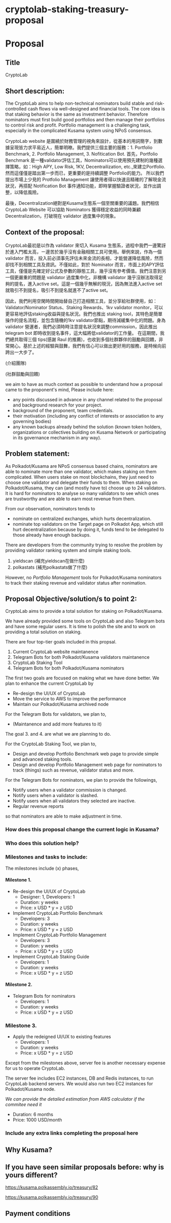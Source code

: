 # cryptolab-staking-treasury-proposal

# Proposal

## Title

CryptoLab

## Short description:

The CryptoLab aims to help non-technical nominators build stable and risk-controlled cash flows via well-designed and financial tools. The core idea is that staking behavior is the same as investment behavior. Therefore nominators must first build good portfolios and then manage their portfolios to control risk and profit. Portfolio management is a challenging task, especially in the complicated Kusama system using NPoS consensus. 

CryptoLab website 是圍繞於財務管理的視角來設計，從基本的用詞簡字，到數據呈現皆力求平易近人，簡單明暸。我們提供三個主要的服務：1. Portfolio Benchmark, 2. Portfolio Management, 3. Nofitication Bot. 首先，Portfolio Benchmark 是一種validator評估工具，Nominators可以使用預先建制的幾種選擇策略，如：High APY, Low Risk, 1KV, Decentrailization, etc.,來建立Portfolio. 然而這僅僅是踏出第一步而已，更重要的是持續調整 Portfolio的能力。 所以我們提出市場上少見的 Protfolio Management 讓使用者得以快速且精確的了解現金流狀況，再搭配 Notification Bot 事件通知功能，即時掌握驗證者狀況，並作出調整，以降低風險。

最後，Decentralization絕對是Kusama生態系一個至關重要的議題。我們相信 CryptoLab Website 可以協助 Nominators 獲得穩定收益的同時兼顧Decentralization，打破現在 validator 過度集中的現象。

## Context of the proposal: 

CryptoLab最初是以作為 validator 來切入 Kusama 生態系，過程中我們一邊驚訝於進入門檻太高，ㄧ邊苦於幾乎沒有金融相關工具可使用。舉例來說，作為一個 validator 而言，投入前必須事先評估未來金流的長相，才能營運降低風險，然而卻找不到相關工具及資訊。不僅如此，對於 Nominator 而言，市面上的APY評估工具，僅僅是先確定好公式及參數的靜態工具，幾乎沒有參考價值。我們注意到另一個更嚴重的問題是 validator 過度集中化，非機構 validator 幾乎沒辦法取得足夠的提名，進入active set。這是一個幾乎無解的現況，因為無法進入active set就吸引不到提名，吸引不到提名就進不了active set。

因此，我們利用空閑時間開始替自己打造相關工具，並分享給社群使用，如：Validator/Nominator Status、Staking Rewards、1kv validator monitor，可以更容易地評估staking收益與提名狀況。我們也推出 staking tool，其特色是簡單操作的提名流程，並包含隨機的1kv validator節點，期待減緩集中化的問題。身為 validator 營運者，我們必須時時注意提名狀況來調整commission，因此推出 telegram bot 即時收到提名事件，這大幅將低validator的工作量。 在這期間，我們總共取得三個 tips(感謝 Raul 的推薦)，也收到多個社群夥伴的鼓勵與回饋，非常開心。基於上述的經驗與鼓舞，我們有信心可以做出更好用的服務，是時候向前跨出一大步了。

(介紹團隊)

(社群鼓勵與回饋)

we aim to have as much context as possible to understand how a proposal came to the proponent's mind, Please include here:

 * any points discussed in advance in any channel related to the proposal and background research for your project. 
 * background of the proponent, team credentials. 
 * their motivation (including any conflict of interests or association to any governing bodies)
 * any known backups already behind the solution (known token holders, organizations or collectives building on Kusama Network or participating in its governance mechanism in any way).

## Problem statement: 

As Polkadot/Kusama are NPoS consensus based chains, nominators are able to nominate more than one validator, which makes staking on them complicated. When users stake on most blockchains, they just need to choose one validator and delegate their funds to them. When staking on Polkadot/Kusama, they can (and mostly have to) choose up to 24 validators. It is hard for nominators to analyse so many validators to see which ones are trustworthy and are able to earn most revenue from them.

From our observation, nominators tends to

* nominate on centralized exchanges, which hurts decentralization.
* nominate top validators on the Target page on Polkadot App, which still hurt decentralization because by doing it, funds tend to be delegated to those already have enough backups.

There are developers from the community trying to resolve the problem by providing validator ranking system and simple staking tools.

1. yieldscan (補充yieldscan在做什麼)
2. polkastats (補充polkastats做了什麼)

However, no *Portfolio Management* tools for Polkadot/Kusama nominators to track their staking revenue and validator status after nonimation.

## Proposal Objective/solution/s to point 2:

CryptoLab aims to provide a total solution for staking on Polkadot/Kusama.

We have already provided some tools on CryptoLab and also Telegram bots and have some regular users. It is time to polish the site and to work on providing a total solution on staking.

There are four top-tier goals included in this propsal.

1. Current CryptoLab website maintanence
2. Telegram Bots for both Polkadot/Kusama validators maintanence
3. CryptoLab Staking Tool
4. Telegram Bots for both Polkadot/Kusama nominators

The first two goals are focused on making what we have done better. We plan to enhance the current CryptoLab by

* Re-design the UI/UX of CryptoLab
* Move the service to AWS to improve the performance
* Maintain our Polkadot/Kusama archived node

For the Telegram Bots for validators, we plan to,

* (Maintanence and add more features to it)

The goal 3. and 4. are what we are planning to do. 

For the CryptoLab Staking Tool, we plan to,

* Design and develop Portfolio Benchmark web page to provide simple and advanced staking tools.
* Design and develop Portfolio Management web page for nominators to track (things) such as revenue, validator status and more.

For the Telegram Bots for nominators, we plan to provide the followings,

* Notify users when a validator commission is changed.
* Notify users when a validator is slashed.
* Notify users when all validators they selected are inactive.
* Regular revenue reports

so that nominators are able to make adjustment in time.

### How does this proposal change the current logic in Kusama?

### Who does this solution help?

### Milestones and tasks to include:


The milestones include (x) phases,

#### Milestone 1.

* Re-design the UI/UX of CryptoLab
    * Designer: 1, Developers: 1
    * Duration: y weeks
    * Price: x USD * y = z USD
* Implement CryptoLab Portfolio Benchmark
    * Developers: 3
    * Duration: y weeks
    * Price: x USD * y = z USD
* Implement CryptoLab Portfolio Management
    * Developers: 3
    * Duration: y weeks
    * Price: x USD * y = z USD
* Implement CryptoLab Staking Guide
    * Developers: 1
    * Duration: y weeks
    * Price: x USD * y = z USD

#### Milestone 2.

* Telegram Bots for nominators
    * Developers: 1
    * Duration: y weeks
    * Price: x USD * y = z USD

### Milestone 3.
 
* Apply the redeigned UI/UX to existing features
    * Developers: 1
    * Duration: y weeks
    * Price: x USD * y = z USD
    
Except from the milestones above, server fee is another necessary expense for us to operate CryptoLab. 

The server fee includes EC2 instances, DB and Redis instances, to run CryptoLab backend servers. We would also run two EC2 instances for Polkadot/Kusama node.

*We can provide the detailed estimation from AWS calculator if the commitee need it*

* Duration: 6 months
* Price: 1000 USD/month



### Include any extra links completing the proposal here

## Why Kusama? 

## If you have seen similar proposals before: why is yours different?

https://kusama.polkassembly.io/treasury/82

https://kusama.polkassembly.io/treasury/90

## Payment conditions
